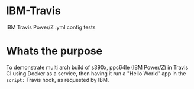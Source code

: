 # IBM-Travis
IBM Travis Power/Z .yml config tests

# Whats the purpose 

To demonstrate multi arch build of s390x, ppc64le (IBM Power/Z) in Travis CI using Docker as a service, then having it run a "Hello World" app in the `script:` Travis hook, as requested by IBM.

